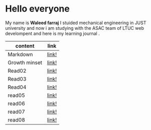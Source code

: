 # Hello everyone 
 My name is **Waleed farraj** I stuided mechanical engineering in JUST university
 and now i am studying with the ASAC team of LTUC web develompent and here is my learning journal .

 content       |   link      
 --------------|---------------
 Markdown      |[link!](https://waleedfarraj.github.io/learning-journal/mark_down)
 Growth minset |[link!](https://waleedfarraj.github.io/learning-journal/growth_mindset)
 Read02        |[link!](https://waleedfarraj.github.io/learning-journal/read02)
 Read03        |[link!](https://waleedfarraj.github.io/learning-journal/read03) 
 Read04        |[link!](https://waleedfarraj.github.io/learning-journal/read04)
 read05        |[link!](https://waleedfarraj.github.io/learning-journal/read05)
 read06        |[link!](https://waleedfarraj.github.io/learning-journal/read06)
 read07        |[link!](https://waleedfarraj.github.io/learning-journal/read07)
 read08        |[link!](https://waleedfarraj.github.io/learning-journal/read08)
